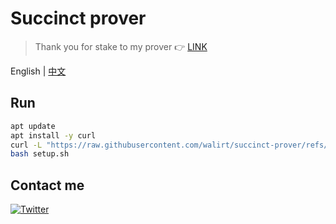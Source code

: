 # Succinct prover
> Thank you for stake to my prover 👉 [LINK](https://explorer.sepolia.succinct.xyz/prover/0x9F2DCE218d62e3D89286B1f4FB5De429e5441A8c)  

English | [中文](https://github.com/walirt/cysic-phase3/blob/main/README_zh.md)

## Run
```bash
apt update 
apt install -y curl
curl -L "https://raw.githubusercontent.com/walirt/succinct-prover/refs/heads/main/setup.sh" -o setup.sh
bash setup.sh
```

## Contact me
[![Twitter](https://img.shields.io/twitter/url/https/twitter.com/walirttt.svg?style=social&label=Follow%20%40walirttt)](https://twitter.com/walirttt)
